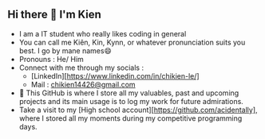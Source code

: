 ## Hi there 👋 I'm Kien
* I am a IT student who really likes coding in general
* You can call me Kiên, Kin, Kynn, or whatever pronunciation suits you best. I go by mane names😄
* Pronouns : He/ Him
* Connect with me through my socials :
  * [LinkedIn][https://www.linkedin.com/in/chikien-le/]
  * Mail : chikien14426@gmail.com
* 🔭 This GitHub is where I store all my valuables, past and upcoming projects and its main usage is to log my work for future admirations.
* Take a visit to my [High school account][https://github.com/acidentally], where I stored all my moments during my competitive programming days. 
<!--
- 🔭 I’m currently working on ...
- 🌱 I’m currently learning ...
- 👯 I’m looking to collaborate on ...
- 🤔 I’m looking for help with ...
- 💬 Ask me about ...
- 📫 How to reach me: ...
- 😄 Pronouns: ...
- ⚡ Fun fact: ...
-->
